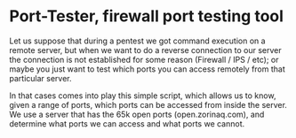 # Port-Tester, firewall port testing tool

Let us suppose that during a pentest we got command execution on a remote server, but when we want to do a reverse connection to our server the connection is not established for some reason (Firewall / IPS / etc); or maybe you just want to test which ports you can access remotely from that particular server.

In that cases comes into play this simple script, which allows us to know, given a range of ports, which ports can be accessed from inside the server. We use a server that has the 65k open ports (open.zorinaq.com), and determine what ports we can access and what ports we cannot.
